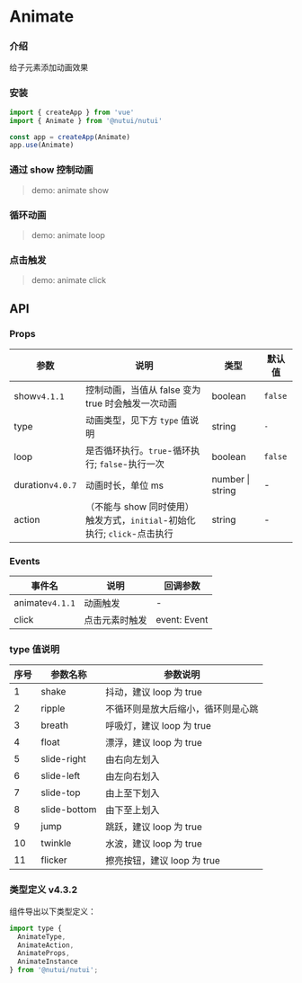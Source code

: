 # Animate

### 介绍

给子元素添加动画效果

### 安装

```js
import { createApp } from 'vue'
import { Animate } from '@nutui/nutui'

const app = createApp(Animate)
app.use(Animate)
```

### 通过 show 控制动画

> demo: animate show

### 循环动画

> demo: animate loop

### 点击触发

> demo: animate click

## API

### Props

| 参数 | 说明 | 类型 | 默认值 |
| --- | --- | --- | --- |
| show`v4.1.1` | 控制动画，当值从 false 变为 true 时会触发一次动画 | boolean | `false` |
| type | 动画类型，见下方 `type` 值说明 | string | `-` |
| loop | 是否循环执行。`true`-循环执行; `false`-执行一次 | boolean | `false` |
| duration`v4.0.7` | 动画时长，单位 ms | number \| string | - |
| action | （不能与 show 同时使用）触发方式，`initial`-初始化执行; `click`-点击执行 | string | - |

### Events

| 事件名 | 说明 | 回调参数 |
| --- | --- | --- |
| animate`v4.1.1` | 动画触发 | - |
| click | 点击元素时触发 | event: Event |

### type 值说明

| 序号 | 参数名称 | 参数说明 |
| --- | --- | --- |
| 1 | shake | 抖动，建议 loop 为 true |
| 2 | ripple | 不循环则是放大后缩小，循环则是心跳 |
| 3 | breath | 呼吸灯，建议 loop 为 true |
| 4 | float | 漂浮，建议 loop 为 true |
| 5 | slide-right | 由右向左划入 |
| 6 | slide-left | 由左向右划入 |
| 7 | slide-top | 由上至下划入 |
| 8 | slide-bottom | 由下至上划入 |
| 9 | jump | 跳跃，建议 loop 为 true |
| 10 | twinkle | 水波，建议 loop 为 true |
| 11 | flicker | 擦亮按钮，建议 loop 为 true |

### 类型定义 v4.3.2

组件导出以下类型定义：

```js
import type {
  AnimateType,
  AnimateAction,
  AnimateProps,
  AnimateInstance
} from '@nutui/nutui';
```
